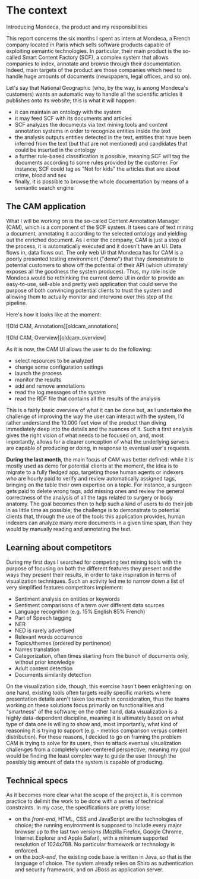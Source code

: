 # The context

Introducing Mondeca, the product and my responsibilities

This report concerns the six months I spent as intern at Mondeca, a French company located in Paris which sells software products capable of exploiting semantic technologies. In particular, their main product is the so-called Smart Content Factory (SCF), a complex system that allows companies to index, annotate and browse through their documentation. Indeed, main targets of the product are those companies which need to handle huge amounts of documents (newspapers, legal offices, and so on).

Let's say that National Geographic (who, by the way, is among Mondeca's customers) wants an automatic way to handle all the scientific articles it publishes onto its website; this is what it will happen:

 - it can maintain an ontology with the system 
 - it may feed SCF with its documents and articles
 - SCF analyzes the documents via text mining tools and content annotation systems in order to recognize entities inside the text
 - the analysis outputs entities detected in the text, entities that have been inferred from the text (but that are not mentioned) and candidates that could be inserted in the ontology
 - a further rule-based classification is possible, meaning SCF will tag the documents according to some rules provided by the customer. For instance, SCF could tag as "Not for kids" the articles that are about crime, blood and sex
 - finally, it is possible to browse the whole documentation by means of a semantic search engine 

## The CAM application

What I will be working on is the so-called Content Annotation Manager (CAM), which is a component of the SCF system. It takes care of text mining a document, annotating it according to the selected ontology and yielding out the enriched document. 
As I enter the company, CAM is just a step of the process, it is automatically executed and it doesn't have an UI. Data flows in, data flows out. 
The only web UI that Mondeca has for CAM is a poorly presented testing environment ("demo") that they demonstrate to potential customers to show off the potential of their API (which ultimately exposes all the goodness the system produces).
Thus, my role inside Mondeca would be rethinking the current demo UI in order to provide an easy-to-use, sell-able and pretty web application that could serve the purpose of both convincing potential clients to trust the system and allowing them to actually monitor and intervene over this step of the pipeline.

Here's how it looks like at the moment:

![Old CAM, Annotations][oldcam_annotations]

![Old CAM, Overview][oldcam_overview]

As it is now, the CAM UI allows the user to do the following:

 - select resources to be analyzed
 - change some configuration settings
 - launch the process
 - monitor the results
 - add and remove annotations
 - read the log messages of the system 
 - read the RDF file that contains all the results of the analysis

This is a fairly basic overview of what it can be done but, as I undertake the challenge of improving the way the user can interact with the system, I'd rather understand the 10.000 feet view of the product than diving immediately deep into the details and the nuances of it. Such a first analysis gives the right vision of what needs to be focused on, and, most importantly, allows for a clearer conception of what the underlying servers are capable of producing or doing, in response to eventual user's requests.

**During the last month**, the main focus of CAM was better defined: while it is mostly used as demo for potential clients at the moment, the idea is to migrate to a fully fledged app, targeting those human agents or indexers who are hourly paid to verify and review automatically assigned tags, bringing on the table their own expertise on a topic. For instance, a surgeon gets paid to delete wrong tags, add missing ones and review the general correctness of the analysis of all the tags related to surgery or body anatomy. The goal becomes then to help such a kind of users to do their job in as little time as possible; the challenge is to demonstrate to potential clients that, through the use of the tools this application provides, human indexers can analyze many more documents in a given time span, than they would by manually reading and annotating the text.

## Learning about competitors

During my first days I searched for competing text mining tools with the purpose of focusing on both the different features they present and the ways they present their results, in order to take inspiration in terms of visualization techniques. Such an activity led me to narrow down a list of very simplified features competitors implement:

 - Sentiment analysis on entities or keywords
 - Sentiment comparisons of a term over different data sources
 - Language recognition (e.g. 15% English 85% French)
 - Part of Speech tagging
 - NER
 - NED is rarely advertised
 - Relevant words occurrence
 - Topics/themes (ordered by pertinence)
 - Names translation
 - Categorization, often times starting from the bunch of documents only, without prior knowledge
 - Adult content detection
 - Documents similarity detection

On the visualization side, though, this exercise hasn't been enlightening: on one hand, existing tools often targets really specific markets where presentation details aren't taken too much in consideration, thus the teams working on these solutions focus primarily on functionalities and "smartness" of the software; on the other hand, data visualization is a highly data-dependent discipline, meaning it is ultimately based on what type of data one is willing to show and, most importantly, what kind of reasoning it is trying to support (e.g. - metrics comparison versus content distribution). For these reasons, I decided to go on framing the problem CAM is trying to solve for its users, then to attack eventual visualization challenges from a completely user-centered perspective, meaning my goal would be finding the least complex way to guide the user through the possibly big amount of data the system is capable of producing.

## Technical specs

As it becomes more clear what the scope of the project is, it is common practice to delimit the work to be done with a series of technical constraints. In my case, the specifications are pretty loose:

 - on the _front-end_, HTML, CSS and JavaScript are the technologies of choice; the running environment is supposed to include every major browser up to the last two versions (Mozilla Firefox, Google Chrome, Internet Explorer and Apple Safari), with a minimum supported resolution of 1024x768. No particular framework or technology is enforced. 
 - on the _back-end_, the existing code base is written in Java, so that is the language of choice. The system already relies on Shiro as authentication and security framework, and on JBoss as application server.
